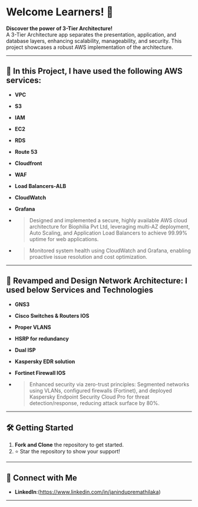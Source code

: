 # Welcome Learners! 👋

**Discover the power of 3-Tier Architecture!**  
A 3-Tier Architecture app separates the presentation, application, and database layers, enhancing scalability, manageability, and security. This project showcases a robust AWS implementation of the architecture.

---

## 🚀 **In this Project, I have used the following AWS services:**

- **VPC**  
- **S3**  
- **IAM**  
- **EC2**  
- **RDS**  
- **Route 53**
- **Cloudfront**
- **WAF**
- **Load Balancers-ALB**
- **CloudWatch**
- **Grafana**


- > Designed and implemented a secure, highly available AWS cloud architecture for Biophilia Pvt Ltd, leveraging multi-AZ deployment, Auto Scaling, and Application Load Balancers to achieve 99.99% uptime for web applications.
- > Monitored system health using CloudWatch and Grafana, enabling proactive issue resolution and cost optimization.


---
  
## 🚀 **Revamped and Design Network Architecture: I used below Services and Technologies**

- **GNS3**
- **Cisco Switches & Routers IOS**
- **Proper VLANS**
- **HSRP for redundancy**
- **Dual ISP**
- **Kaspersky EDR solution**
- **Fortinet Firewall IOS**



- > Enhanced security via zero-trust principles: Segmented networks using VLANs, configured firewalls (Fortinet), and deployed Kaspersky Endpoint Security Cloud Pro for threat detection/response, reducing attack surface by 80%.


---

## 🛠️ **Getting Started**

1. **Fork and Clone** the repository to get started.  
2. ⭐ Star the repository to show your support!

---

## 📌 **Connect with Me**  
- **LinkedIn**:(https://www.linkedin.com/in/janindupremathilaka)
   
---


